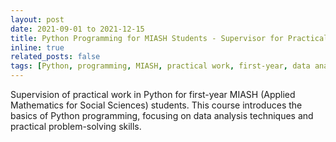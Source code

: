 ```yaml
---
layout: post
date: 2021-09-01 to 2021-12-15
title: Python Programming for MIASH Students - Supervisor for Practical Work (L1)
inline: true
related_posts: false
tags: [Python, programming, MIASH, practical work, first-year, data analysis]
---
```


Supervision of practical work in Python for first-year MIASH (Applied Mathematics for Social Sciences) students. This course introduces the basics of Python programming, focusing on data analysis techniques and practical problem-solving skills.
